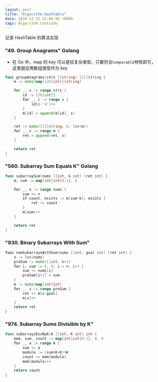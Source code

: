```yaml
---
layout: post
title: "Algorithm HashTable"
date: 2020-12-25 22:00:00 +0800
tags: Algorithm Leetcode
---
```


记录 HashTable 的算法实现

### "49. Group Anagrams" Golang

- 在 Go 中，map 的 key 可以是较复杂类型，只要符合`Comparable`特性即可，这里就应用数组类型作为 key

```Go
func groupAnagrams(strs []string) [][]string {
    m := make(map[[26]int][]string)

    for _, s := range strs {
        id := [26]int{}
        for _, c := range s {
            id[c-'a']++
        }
        m[id] = append(m[id], s)
    }

    ret := make([][]string, 0, len(m))
    for _, v := range m {
        ret = append(ret, v)
    }

    return ret
}
```

### "560. Subarray Sum Equals K" Golang

```Go
func subarraySum(nums []int, k int) (ret int) {
    m, sum := map[int]int{0:1}, 0

    for _, n := range nums {
        sum += n
        if count, exists := m[sum-k]; exists {
            ret += count
        }
        m[sum]++
    }

    return ret
}
```

### "930. Binary Subarrays With Sum"

```Go
func numSubarraysWithSum(nums []int, goal int) (ret int) {
    n := len(nums)
    preSum := make([]int, n+1)
    for i, sum := 0, 0; i < n; i++ {
        sum += nums[i]
        preSum[i+1] = sum
    }
    m := make(map[int]int)
    for _, v := range preSum {
        ret += m[v-goal]
        m[v]++
    }
    return ret
}
```

### "974. Subarray Sums Divisible by K"

```Go
func subarraysDivByK(A []int, K int) int {
    mem, sum, count := map[int]int{0:1}, 0, 0
    for _, a := range A {
        sum += a
        module := (sum%K+K)%K
        count += mem[module]
        mem[module]++
    }
    return count
}
```

